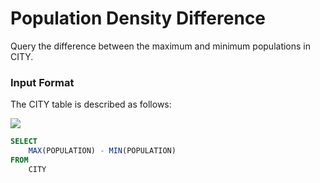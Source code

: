 # Population Density Difference

Query the difference between the maximum and minimum populations in CITY.

### Input Format

The CITY table is described as follows:

<img src="https://s3.amazonaws.com/hr-challenge-images/8137/1449729804-f21d187d0f-CITY.jpg" size=70%>

```SQL
SELECT
    MAX(POPULATION) - MIN(POPULATION)
FROM
    CITY
```